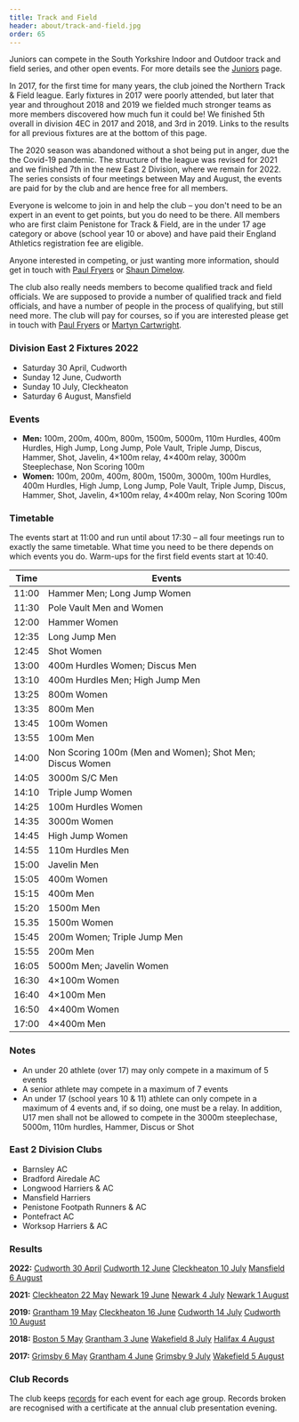 ```yaml
---
title: Track and Field
header: about/track-and-field.jpg
order: 65
---
```


Juniors can compete in the South Yorkshire Indoor and Outdoor track and field series, and other open events. For more details see the [Juniors](https://pfrac.co.uk/about/juniors) page.

In 2017, for the first time for many years, the club joined the Northern Track &amp; Field league. Early fixtures in 2017 were poorly attended, but later that year and throughout 2018 and 2019 we fielded much stronger teams as more members discovered how much fun it could be! We finished 5th overall in division 4EC in 2017 and 2018, and 3rd in 2019. Links to the results for all previous fixtures are at the bottom of this page.

The 2020 season was abandoned without a shot being put in anger, due the the Covid-19 pandemic. The structure of the league was revised for 2021 and we finished 7th in the new East 2 Division, where we remain for 2022. The series consists of four meetings between May and August, the events are paid for by the club and are hence free for all members.

Everyone is welcome to join in and help the club &ndash; you don't need to be an expert in an event to get points, but you do need to be there. All members who are first claim Penistone for Track &amp; Field, are in the under 17 age category or above (school year 10 or above) and have paid their England Athletics registration fee are eligible.

Anyone interested in competing, or just wanting more information, should get in touch with [Paul Fryers](mailto:paul.fryers@gmail.com) or [Shaun Dimelow](mailto:shaundimelow@hotmail.com).

The club also really needs members to become qualified track and field officials. We are supposed to provide a number of qualified track and field officials, and have a number of people in the process of qualifying, but still need more. The club will pay for courses, so if you are interested please get in touch with [Paul Fryers](mailto:paul.fryers@gmail.com) or [Martyn Cartwright](mailto:martynandpauline@gmail.com).

### Division East 2 Fixtures 2022

- Saturday 30 April, Cudworth
- Sunday 12 June, Cudworth
- Sunday 10 July, Cleckheaton
- Saturday 6 August, Mansfield

### Events

- **Men:** 100m, 200m, 400m, 800m, 1500m, 5000m, 110m Hurdles, 400m Hurdles, High Jump, Long Jump, Pole Vault, Triple Jump, Discus, Hammer, Shot, Javelin, 4&times;100m relay, 4&times;400m relay, 3000m Steeplechase, Non Scoring 100m
- **Women:** 100m, 200m, 400m, 800m, 1500m, 3000m, 100m Hurdles, 400m Hurdles, High Jump, Long Jump, Pole Vault, Triple Jump, Discus, Hammer, Shot, Javelin, 4&times;100m relay, 4&times;400m relay, Non Scoring 100m

### Timetable

The events start at 11:00 and run until about 17:30 &ndash; all four meetings run to exactly the same timetable. What time you need to be there depends on which events you do. Warm-ups for the first field events start at 10:40.

| Time  | Events                                                   |
| ----- | -------------------------------------------------------- |
| 11:00 | Hammer Men; Long Jump Women                              |
| 11:30 | Pole Vault Men and Women                                 |
| 12:00 | Hammer Women                                             |
| 12:35 | Long Jump Men                                            |
| 12:45 | Shot Women                                               |
| 13:00 | 400m Hurdles Women; Discus Men                           |
| 13:10 | 400m Hurdles Men; High Jump Men                          |
| 13:25 | 800m Women                                               |
| 13:35 | 800m Men                                                 |
| 13:45 | 100m Women                                               |
| 13:55 | 100m Men                                                 |
| 14:00 | Non Scoring 100m (Men and Women); Shot Men; Discus Women |
| 14:05 | 3000m S/C Men                                            |
| 14:10 | Triple Jump Women                                        |
| 14:25 | 100m Hurdles Women                                       |
| 14:35 | 3000m Women                                              |
| 14:45 | High Jump Women                                          |
| 14:55 | 110m Hurdles Men                                         |
| 15:00 | Javelin Men                                              |
| 15:05 | 400m Women                                               |
| 15:15 | 400m Men                                                 |
| 15:20 | 1500m Men                                                |
| 15.35 | 1500m Women                                              |
| 15:45 | 200m Women; Triple Jump Men                              |
| 15:55 | 200m Men                                                 |
| 16:05 | 5000m Men; Javelin Women                                 |
| 16:30 | 4&times;100m Women                                       |
| 16:40 | 4&times;100m Men                                         |
| 16:50 | 4&times;400m Women                                       |
| 17:00 | 4&times;400m Men                                         |

### Notes

- An under 20 athlete (over 17) may only compete in a maximum of 5 events
- A senior athlete may compete in a maximum of 7 events
- An under 17 (school years 10 &amp; 11) athlete can only compete in a maximum of 4 events and, if so doing, one must be a relay. In addition, U17 men shall not be allowed to compete in the 3000m steeplechase, 5000m, 110m hurdles, Hammer, Discus or Shot

### East 2 Division Clubs

- Barnsley AC
- Bradford Airedale AC
- Longwood Harriers &amp; AC
- Mansfield Harriers
- Penistone Footpath Runners &amp; AC
- Pontefract AC
- Worksop Harriers &amp; AC

### Results

**2022:**
[Cudworth 30 April](https://thepowerof10.info/results/results.aspx?meetingid=445769)
[Cudworth 12 June](https://thepowerof10.info/results/results.aspx?meetingid=445770)
[Cleckheaton 10 July](https://thepowerof10.info/results/results.aspx?meetingid=445771)
[Mansfield 6 August](https://thepowerof10.info/results/results.aspx?meetingid=445772)

**2021:**
[Cleckheaton 22 May](https://thepowerof10.info/results/results.aspx?meetingid=415233)
[Newark 19 June](https://thepowerof10.info/results/results.aspx?meetingid=415234)
[Newark 4 July](https://thepowerof10.info/results/results.aspx?meetingid=415235)
[Newark 1 August](https://thepowerof10.info/results/results.aspx?meetingid=415236)

**2019:**
[Grantham 19 May](https://thepowerof10.info/results/results.aspx?meetingid=276293)
[Cleckheaton 16 June](https://thepowerof10.info/results/results.aspx?meetingid=276294)
[Cudworth 14 July](https://thepowerof10.info/results/results.aspx?meetingid=276295)
[Cudworth 10 August](https://thepowerof10.info/results/results.aspx?meetingid=276296)

**2018:**
[Boston 5 May](http://thepowerof10.info/results/results.aspx?meetingid=234500)
[Grantham 3 June](https://thepowerof10.info/results/results.aspx?meetingid=234501)
[Wakefield 8 July](http://thepowerof10.info/results/results.aspx?meetingid=234502)
[Halifax 4 August](https://thepowerof10.info/results/results.aspx?meetingid=234503)

**2017:**
[Grimsby 6 May](http://thepowerof10.info/results/results.aspx?meetingid=189129)
[Grantham 4 June](http://thepowerof10.info/results/results.aspx?meetingid=189127)
[Grimsby 9 July](http://thepowerof10.info/results/results.aspx?meetingid=189128)
[Wakefield 5 August](http://thepowerof10.info/results/results.aspx?meetingid=189130)

### Club Records

The club keeps [records](http://results.pfrac.co.uk/Records/) for each event for each age group. Records broken are recognised with a certificate at the annual club presentation evening.
